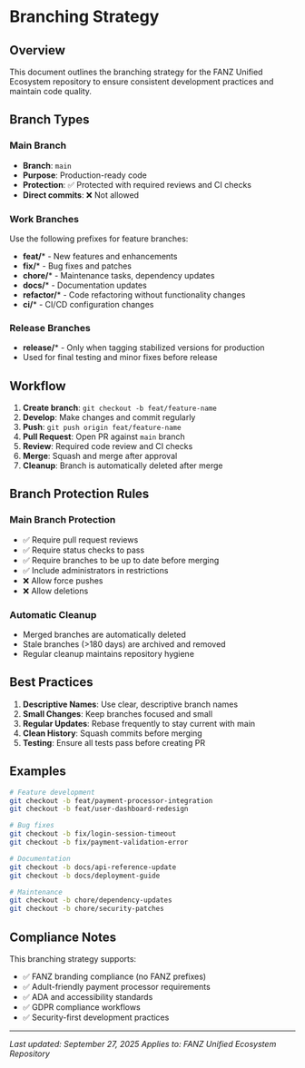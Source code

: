# Branching Strategy

## Overview
This document outlines the branching strategy for the FANZ Unified Ecosystem repository to ensure consistent development practices and maintain code quality.

## Branch Types

### Main Branch
- **Branch**: `main`
- **Purpose**: Production-ready code
- **Protection**: ✅ Protected with required reviews and CI checks
- **Direct commits**: ❌ Not allowed

### Work Branches
Use the following prefixes for feature branches:

- **feat/*** - New features and enhancements
- **fix/*** - Bug fixes and patches  
- **chore/*** - Maintenance tasks, dependency updates
- **docs/*** - Documentation updates
- **refactor/*** - Code refactoring without functionality changes
- **ci/*** - CI/CD configuration changes

### Release Branches
- **release/*** - Only when tagging stabilized versions for production
- Used for final testing and minor fixes before release

## Workflow

1. **Create branch**: `git checkout -b feat/feature-name`
2. **Develop**: Make changes and commit regularly
3. **Push**: `git push origin feat/feature-name`
4. **Pull Request**: Open PR against `main` branch
5. **Review**: Required code review and CI checks
6. **Merge**: Squash and merge after approval
7. **Cleanup**: Branch is automatically deleted after merge

## Branch Protection Rules

### Main Branch Protection
- ✅ Require pull request reviews
- ✅ Require status checks to pass
- ✅ Require branches to be up to date before merging
- ✅ Include administrators in restrictions
- ❌ Allow force pushes
- ❌ Allow deletions

### Automatic Cleanup
- Merged branches are automatically deleted
- Stale branches (>180 days) are archived and removed
- Regular cleanup maintains repository hygiene

## Best Practices

1. **Descriptive Names**: Use clear, descriptive branch names
2. **Small Changes**: Keep branches focused and small
3. **Regular Updates**: Rebase frequently to stay current with main
4. **Clean History**: Squash commits before merging
5. **Testing**: Ensure all tests pass before creating PR

## Examples

```bash
# Feature development
git checkout -b feat/payment-processor-integration
git checkout -b feat/user-dashboard-redesign

# Bug fixes
git checkout -b fix/login-session-timeout
git checkout -b fix/payment-validation-error

# Documentation
git checkout -b docs/api-reference-update
git checkout -b docs/deployment-guide

# Maintenance
git checkout -b chore/dependency-updates
git checkout -b chore/security-patches
```

## Compliance Notes

This branching strategy supports:
- ✅ FANZ branding compliance (no FANZ prefixes)
- ✅ Adult-friendly payment processor requirements
- ✅ ADA and accessibility standards
- ✅ GDPR compliance workflows
- ✅ Security-first development practices

---

*Last updated: September 27, 2025*
*Applies to: FANZ Unified Ecosystem Repository*